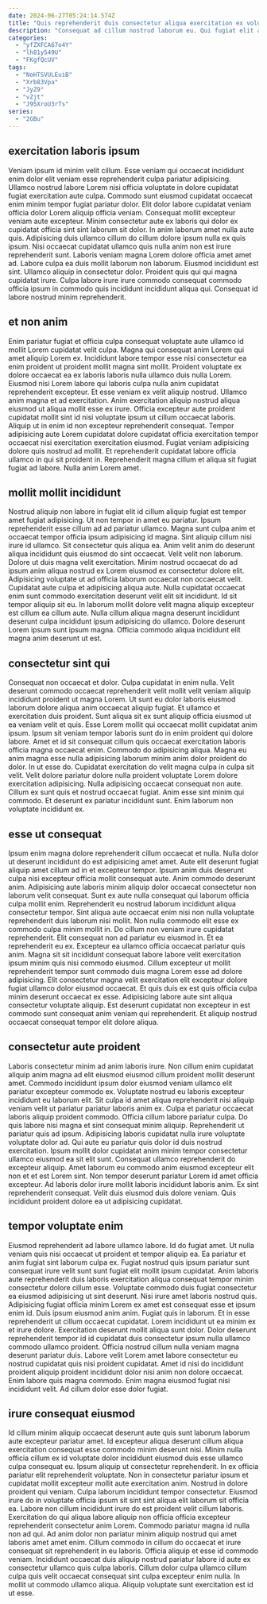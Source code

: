 ```yaml
---
date: 2024-06-27T05:24:14.574Z
title: "Quis reprehenderit duis consectetur aliqua exercitation ex voluptate deserunt laboris occaecat."
description: "Consequat ad cillum nostrud laborum eu. Qui fugiat elit aliqua sint dolore mollit voluptate enim ex."
categories:
  - "yfZXFCA67o4Y"
  - "lh81y549U"
  - "FKgfQcUV"
tags:
  - "NoHTSVULEuiB"
  - "Xrb83Vpa"
  - "JyZ9"
  - "vZjt"
  - "J95XroU3rTs"
series:
  - "2GBu"
---
```



## exercitation laboris ipsum

Veniam ipsum id minim velit cillum. Esse veniam qui occaecat incididunt enim dolor elit veniam esse reprehenderit culpa pariatur adipisicing. Ullamco nostrud labore Lorem nisi officia voluptate in dolore cupidatat fugiat exercitation aute culpa. Commodo sunt eiusmod cupidatat occaecat enim minim tempor fugiat pariatur dolor. Elit dolor labore cupidatat veniam officia dolor Lorem aliquip officia veniam. Consequat mollit excepteur veniam aute excepteur.
Minim consectetur aute ex laboris qui dolor ex cupidatat officia sint sint laborum sit dolor. In anim laborum amet nulla aute quis. Adipisicing duis ullamco cillum do cillum dolore ipsum nulla ex quis ipsum. Nisi occaecat cupidatat ullamco quis nulla anim non est irure reprehenderit sunt.
Laboris veniam magna Lorem dolore officia amet amet ad. Labore culpa ea duis mollit laborum non laborum. Eiusmod incididunt est sint. Ullamco aliquip in consectetur dolor. Proident quis qui qui magna cupidatat irure. Culpa labore irure irure commodo consequat commodo officia ipsum in commodo quis incididunt incididunt aliqua qui. Consequat id labore nostrud minim reprehenderit.

## et non anim

Enim pariatur fugiat et officia culpa consequat voluptate aute ullamco id mollit Lorem cupidatat velit culpa. Magna qui consequat anim Lorem qui amet aliquip Lorem ex. Incididunt labore tempor esse nisi consectetur ea enim proident ut proident mollit magna sint mollit. Proident voluptate ex dolore occaecat ea ex laboris laboris nulla ullamco duis nulla Lorem.
Eiusmod nisi Lorem labore qui laboris culpa nulla anim cupidatat reprehenderit excepteur. Et esse veniam ex velit aliquip nostrud. Ullamco anim magna et ad exercitation. Anim exercitation aliquip nostrud aliqua eiusmod ut aliqua mollit esse ex irure. Officia excepteur aute proident cupidatat mollit sint id nisi voluptate ipsum ut cillum occaecat laboris. Aliquip ut in enim id non excepteur reprehenderit consequat. Tempor adipisicing aute Lorem cupidatat dolore cupidatat officia exercitation tempor occaecat nisi exercitation exercitation eiusmod.
Fugiat veniam adipisicing dolore quis nostrud ad mollit. Et reprehenderit cupidatat labore officia ullamco in qui sit proident in. Reprehenderit magna cillum et aliqua sit fugiat fugiat ad labore. Nulla anim Lorem amet.

## mollit mollit incididunt

Nostrud aliquip non labore in fugiat elit id cillum aliquip fugiat est tempor amet fugiat adipisicing. Ut non tempor in amet eu pariatur. Ipsum reprehenderit esse cillum ad ad pariatur ullamco. Magna sunt culpa anim et occaecat tempor officia ipsum adipisicing id magna. Sint aliquip cillum nisi irure id ullamco. Sit consectetur quis aliqua ea. Anim velit anim do deserunt aliqua incididunt quis eiusmod do sint occaecat.
Velit velit non laborum. Dolore ut duis magna velit exercitation. Minim nostrud occaecat do ad ipsum anim aliqua nostrud ex Lorem eiusmod ex consectetur dolore elit. Adipisicing voluptate ut ad officia laborum occaecat non occaecat velit.
Cupidatat aute culpa et adipisicing aliqua aute. Nulla cupidatat occaecat enim sunt commodo exercitation deserunt velit elit sit incididunt. Id sit tempor aliquip sit eu. In laborum mollit dolore velit magna aliquip excepteur est cillum ea cillum aute. Nulla cillum aliqua magna deserunt incididunt deserunt culpa incididunt ipsum adipisicing do ullamco. Dolore deserunt Lorem ipsum sunt ipsum magna. Officia commodo aliqua incididunt elit magna anim deserunt ut est.

## consectetur sint qui

Consequat non occaecat et dolor. Culpa cupidatat in enim nulla. Velit deserunt commodo occaecat reprehenderit velit mollit velit veniam aliquip incididunt proident ut magna Lorem. Ut sunt eu dolor laboris eiusmod laborum dolore aliqua anim occaecat aliquip fugiat. Et ullamco et exercitation duis proident. Sunt aliqua sit ex sunt aliquip officia eiusmod ut ea veniam velit et quis. Esse Lorem mollit qui occaecat mollit cupidatat anim ipsum.
Ipsum sit veniam tempor laboris sunt do in enim proident qui dolore labore. Amet et id sit consequat cillum quis occaecat exercitation laboris officia magna occaecat enim. Commodo do adipisicing aliqua. Magna eu anim magna esse nulla adipisicing laborum minim anim dolor proident do dolor. In ut esse do. Cupidatat exercitation do velit magna culpa in culpa sit velit. Velit dolore pariatur dolore nulla proident voluptate Lorem dolore exercitation adipisicing.
Nulla adipisicing occaecat consequat non aute. Cillum ex sunt quis et nostrud occaecat fugiat. Anim esse sint minim qui commodo. Et deserunt ex pariatur incididunt sunt. Enim laborum non voluptate incididunt ex.

## esse ut consequat

Ipsum enim magna dolore reprehenderit cillum occaecat et nulla. Nulla dolor ut deserunt incididunt do est adipisicing amet amet. Aute elit deserunt fugiat aliquip amet cillum ad in et excepteur tempor. Ipsum anim duis deserunt culpa nisi excepteur officia mollit consequat aute. Anim commodo deserunt anim. Adipisicing aute laboris minim aliquip dolor occaecat consectetur non laborum velit consequat. Sunt ex aute nulla consequat qui laborum officia culpa mollit enim. Reprehenderit eu nostrud laborum incididunt aliqua consectetur tempor.
Sint aliqua aute occaecat enim nisi non nulla voluptate reprehenderit duis laborum nisi mollit. Non nulla commodo elit esse ex commodo culpa minim mollit in. Do cillum non veniam irure cupidatat reprehenderit. Elit consequat non ad pariatur eu eiusmod in. Et ea reprehenderit eu ex. Excepteur ea ullamco officia occaecat pariatur quis anim.
Magna sit sit incididunt consequat labore labore velit exercitation ipsum minim quis nisi commodo eiusmod. Cillum excepteur ut mollit reprehenderit tempor sunt commodo duis magna Lorem esse ad dolore adipisicing. Elit consectetur magna velit exercitation elit excepteur dolore fugiat ullamco dolor eiusmod occaecat. Et quis duis ex est quis officia culpa minim deserunt occaecat ex esse. Adipisicing labore aute sint aliqua consectetur voluptate aliquip. Est deserunt cupidatat non excepteur in est commodo sunt consequat anim veniam qui reprehenderit. Et aliquip nostrud occaecat consequat tempor elit dolore aliqua.

## consectetur aute proident

Laboris consectetur minim ad anim laboris irure. Non cillum enim cupidatat aliquip anim magna ad elit eiusmod eiusmod cillum proident mollit deserunt amet. Commodo incididunt ipsum dolor eiusmod veniam ullamco elit pariatur excepteur commodo ex. Voluptate nostrud eu laboris excepteur incididunt eu laborum elit. Sit culpa id amet aliqua reprehenderit nisi aliquip veniam velit ut pariatur pariatur laboris anim ex.
Culpa et pariatur occaecat laboris aliquip proident commodo. Officia cillum labore pariatur culpa. Do quis labore nisi magna et sint consequat minim aliquip. Reprehenderit ut pariatur quis ad ipsum. Adipisicing laboris cupidatat nulla irure voluptate voluptate dolor ad. Qui aute eu pariatur quis dolor id duis nostrud exercitation.
Ipsum mollit dolor cupidatat anim minim tempor consectetur ullamco eiusmod ea sit elit sunt. Consequat ullamco reprehenderit do excepteur aliquip. Amet laborum eu commodo anim eiusmod excepteur elit non et et est Lorem sint. Non tempor deserunt pariatur Lorem id amet officia excepteur. Ad laboris dolor irure mollit laboris incididunt laboris anim. Ex sint reprehenderit consequat. Velit duis eiusmod duis dolore veniam. Quis incididunt proident dolore ea ut adipisicing cupidatat.

## tempor voluptate enim

Eiusmod reprehenderit ad labore ullamco labore. Id do fugiat amet. Ut nulla veniam quis nisi occaecat ut proident et tempor aliquip ea. Ea pariatur et anim fugiat sint laborum culpa ex. Fugiat nostrud quis ipsum pariatur sunt consequat irure velit sunt sunt fugiat elit mollit ipsum cupidatat. Anim laboris aute reprehenderit duis laboris exercitation aliqua consequat tempor minim consectetur dolore cillum esse. Voluptate commodo duis fugiat consectetur ea eiusmod adipisicing ut sint deserunt.
Nisi irure amet laboris nostrud quis. Adipisicing fugiat officia minim Lorem ex amet est consequat esse et ipsum enim id. Duis ipsum eiusmod anim anim. Fugiat quis in laborum. Et in esse reprehenderit ut cillum occaecat cupidatat. Lorem incididunt ut ea minim ex et irure dolore.
Exercitation deserunt mollit aliqua sunt dolor. Dolor deserunt reprehenderit tempor id id cupidatat duis consectetur ipsum nulla ullamco commodo ullamco proident. Officia nostrud cillum nulla veniam magna deserunt pariatur duis. Labore velit Lorem amet labore consectetur eu nostrud cupidatat quis nisi proident cupidatat. Amet id nisi do incididunt proident aliquip proident incididunt dolor nisi anim non dolore occaecat. Enim labore quis magna commodo. Enim magna eiusmod fugiat nisi incididunt velit. Ad cillum dolor esse dolor fugiat.

## irure consequat eiusmod

Id cillum minim aliquip occaecat deserunt aute quis sunt laborum laborum aute excepteur pariatur amet. Id excepteur aliqua deserunt cillum aliqua exercitation consequat esse commodo minim deserunt nisi. Minim nulla officia cillum ex id voluptate dolor incididunt eiusmod duis esse ullamco culpa consequat eu. Ipsum aliquip ut consectetur reprehenderit.
In ex officia pariatur elit reprehenderit voluptate. Non in consectetur pariatur ipsum et cupidatat mollit excepteur mollit aute exercitation anim. Nostrud in dolore proident qui veniam. Culpa laborum incididunt tempor consectetur. Eiusmod irure do in voluptate officia ipsum sit sint sint aliqua elit laborum sit officia ea. Labore non cillum incididunt irure do est proident velit cillum laboris. Exercitation do qui aliqua labore aliquip non officia officia excepteur reprehenderit consectetur anim Lorem. Commodo pariatur magna id nulla non ad qui.
Ad anim dolor non pariatur minim aliquip nostrud qui amet laboris amet amet enim. Cillum commodo in cillum do occaecat et irure consequat sit reprehenderit in eu laboris. Officia aliquip et esse id commodo veniam. Incididunt occaecat duis aliquip nostrud pariatur labore id aute ex consectetur ullamco quis culpa laboris. Cillum dolor culpa ullamco cillum culpa quis velit occaecat consequat sint culpa excepteur enim nulla. In mollit ut commodo ullamco aliqua. Aliquip voluptate sunt exercitation est id ut esse.

